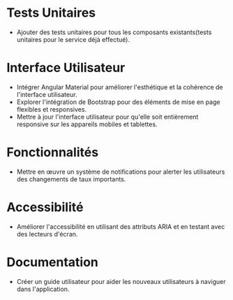 # Tests Unitaires
- Ajouter des tests unitaires pour tous les composants existants(tests unitaires pour le service déjà effectué).

# Interface Utilisateur
- Intégrer Angular Material pour améliorer l'esthétique et la cohérence de l'interface utilisateur.
- Explorer l'intégration de Bootstrap pour des éléments de mise en page flexibles et responsives.
- Mettre à jour l'interface utilisateur pour qu'elle soit entièrement responsive sur les appareils mobiles et tablettes.

# Fonctionnalités
- Mettre en œuvre un système de notifications pour alerter les utilisateurs des changements de taux importants.

# Accessibilité
- Améliorer l'accessibilité en utilisant des attributs ARIA et en testant avec des lecteurs d'écran.

# Documentation
- Créer un guide utilisateur pour aider les nouveaux utilisateurs à naviguer dans l'application.
